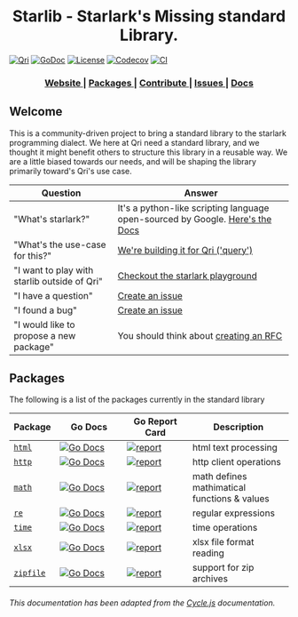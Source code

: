 <h1 align="center">Starlib - Starlark's Missing standard Library.</h1>

[![Qri](https://img.shields.io/badge/made%20by-qri-magenta.svg?style=flat-square)](https://qri.io) [![GoDoc](https://godoc.org/github.com/qri-io/starlib?status.svg)](http://godoc.org/github.com/qri-io/starlib) [![License](https://img.shields.io/github/license/qri-io/starlib.svg?style=flat-square)](./LICENSE) [![Codecov](https://img.shields.io/codecov/c/github/qri-io/starlib.svg?style=flat-square)](https://codecov.io/gh/qri-io/starlib) [![CI](https://img.shields.io/circleci/project/github/qri-io/starlib.svg?style=flat-square)](https://circleci.com/gh/qri-io/starlib)


<div align="center">
  <h3>
    <a href="https://qri.io">
      Website
    </a>
    <span> | </span>
    <a href="#packages">
      Packages
    </a>
    <span> | </span>
    <a href="https://github.com/qri-io/starlib/CONTRIBUTOR.md">
      Contribute
    </a>
    <span> | </span>
    <a href="https://github.com/qri-io/starlib/issues">
      Issues
    </a>
     <span> | </span>
    <a href="https://qri.io/docs/reference/starlib/">
      Docs
    </a>
  </h3>
</div>

<div align="center">
  <!-- Build Status -->
</div>

## Welcome

This is a community-driven project to bring a standard library to the starlark programming dialect. We here at Qri need a standard library, and we thought it might benefit others to structure this library in a reusable way. We are a little biased towards our needs, and will be shaping the library primarily toward's Qri's use case.

| Question | Answer |
|--------|-------|
| "What's starlark?" | It's a python-like scripting language open-sourced by Google. [Here's the Docs](https://docs.bazel.build/versions/master/skylark/language.html) |
| "What's the use-case for this?" | [We're building it for Qri ('query')](https://qri.io) |
| "I want to play with starlib outside of Qri" | [Checkout the starlark playground](https://github.com/qri-io/skypg) |
| "I have a question" | [Create an issue](https://github.com/qri-io/starlib/issues) |
| "I found a bug" | [Create an issue](https://github.com/qri-io/starlib/issues) |
| "I would like to propose a new package" | You should think about [creating an RFC](https://github.com/qri-io/rfcs) |

## Packages

The following is a list of the packages currently in the standard library

| Package | Go Docs | Go Report Card | Description |
|---------|---------|----------------|-------------|
| [`html`](https://github.com/qri-io/starlib/tree/master/html) | <img width=190/>[![Go Docs](https://godoc.org/github.com/qri-io/starlib/html?status.svg)](https://godoc.org/github.com/qri-io/starlib/actions) | <img width=165/>[![report](https://goreportcard.com/badge/github.com/qri-io/starlib/html)](https://goreportcard.com/report/github.com/qri-io/starlib/html) | html text processing |
| [`http`](https://github.com/qri-io/starlib/tree/master/http) | <img width=190/>[![Go Docs](https://godoc.org/github.com/qri-io/starlib/http?status.svg)](https://godoc.org/github.com/qri-io/starlib/actions) | <img width=165/>[![report](https://goreportcard.com/badge/github.com/qri-io/starlib/http)](https://goreportcard.com/report/github.com/qri-io/starlib/http) | http client operations |
| [`math`](https://github.com/qri-io/starlib/tree/master/math) | <img width=190/>[![Go Docs](https://godoc.org/github.com/qri-io/starlib/math?status.svg)](https://godoc.org/github.com/qri-io/starlib/actions) | <img width=165/>[![report](https://goreportcard.com/badge/github.com/qri-io/starlib/math)](https://goreportcard.com/report/github.com/qri-io/starlib/math) | math defines mathimatical functions & values |
| [`re`](https://github.com/qri-io/starlib/tree/master/re) | <img width=190/>[![Go Docs](https://godoc.org/github.com/qri-io/starlib/re?status.svg)](https://godoc.org/github.com/qri-io/starlib/actions) | <img width=165/>[![report](https://goreportcard.com/badge/github.com/qri-io/starlib/re)](https://goreportcard.com/report/github.com/qri-io/starlib/re) | regular expressions |
| [`time`](https://github.com/qri-io/starlib/tree/master/time) | <img width=190/>[![Go Docs](https://godoc.org/github.com/qri-io/starlib/time?status.svg)](https://godoc.org/github.com/qri-io/starlib/actions) | <img width=165/>[![report](https://goreportcard.com/badge/github.com/qri-io/starlib/time)](https://goreportcard.com/report/github.com/qri-io/starlib/time) | time operations |
| [`xlsx`](https://github.com/qri-io/starlib/tree/master/xlsx) | <img width=190/>[![Go Docs](https://godoc.org/github.com/qri-io/starlib/xlsx?status.svg)](https://godoc.org/github.com/qri-io/starlib/actions) | <img width=165/>[![report](https://goreportcard.com/badge/github.com/qri-io/starlib/xlsx)](https://goreportcard.com/report/github.com/qri-io/starlib/xlsx) | xlsx file format reading |
| [`zipfile`](https://github.com/qri-io/starlib/tree/master/zipfile) | <img width=190/>[![Go Docs](https://godoc.org/github.com/qri-io/starlib/zipfile?status.svg)](https://godoc.org/github.com/qri-io/starlib/actions) | <img width=165/>[![report](https://goreportcard.com/badge/github.com/qri-io/starlib/zipfile)](https://goreportcard.com/report/github.com/qri-io/starlib/zipfile) | support for zip archives |

###### This documentation has been adapted from the [Cycle.js](https://github.com/cyclejs/cyclejs) documentation.